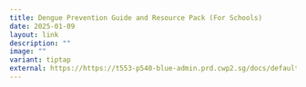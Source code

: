 ```yaml
---
title: Dengue Prevention Guide and Resource Pack (For Schools)
date: 2025-01-09
layout: link
description: ""
image: ""
variant: tiptap
external: https://https://t553-p540-blue-admin.prd.cwp2.sg/docs/default-source/cgs/digital-resources-for-schools/1_ph_dengue-prevention.zip
---
```

